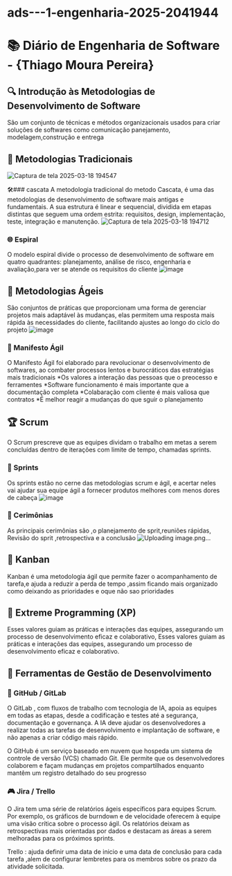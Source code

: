 # ads---1-engenharia-2025-2041944
# 📚 Diário de Engenharia de Software - {Thiago Moura Pereira}

## 🔍 Introdução às Metodologias de Desenvolvimento de Software  
São um conjunto de técnicas e métodos organizacionais usados para criar soluções de softwares como comunicação panejamento, modelagem,construção e entrega

## 📖 Metodologias Tradicionais
![Captura de tela 2025-03-18 194547](https://github.com/user-attachments/assets/bcf2a098-123c-48e2-8eec-143f03b0dc51)


🛠️### cascata
A metodologia tradicional do metodo Cascata, é uma das metodologias de desenvolvimento de software mais antigas e fundamentais. A sua estrutura é linear e sequencial, dividida em etapas distintas que seguem uma ordem estrita: requisitos, design, implementação, teste, integração e manutenção.
![Captura de tela 2025-03-18 194712](https://github.com/user-attachments/assets/62dcb88c-fbe1-4dab-8303-7e83ed164e81)

### 🌐 Espiral  
O modelo espiral divide o processo de desenvolvimento de software em quatro quadrantes: planejamento, análise de risco, engenharia e avaliação,para ver se atende os requisitos do cliente 
![image](https://github.com/user-attachments/assets/b6fc8ff6-535b-49d1-b589-eee83ade5868)

## 💪 Metodologias Ágeis 
São conjuntos de práticas que proporcionam uma forma de gerenciar projetos mais adaptável às mudanças, elas permitem uma resposta mais rápida às necessidades do cliente, facilitando ajustes ao longo do ciclo do projeto
![image](https://github.com/user-attachments/assets/f02f2721-af80-4132-8b95-91fef283a483)


### 📖 Manifesto Ágil  
O Manifesto Ágil foi elaborado para revolucionar o desenvolvimento de softwares, ao combater processos lentos e burocráticos das estratégias mais tradicionais 
*Os valores a interação das pessoas que o preocesso e ferramentes 
*Software funcionamento é mais importante que a documentação completa
*Colabaração com cliente é mais valiosa que contratos
*É melhor reagir a mudanças do que sguir o planejamento 


## 🏆 Scrum 
O Scrum prescreve que as equipes dividam o trabalho em metas a serem concluídas dentro de iterações com limite de tempo, chamadas sprints.


### 📅 Sprints  
Os sprints estão no cerne das metodologias scrum e ágil, e acertar neles vai ajudar sua equipe ágil a fornecer produtos melhores com menos dores de cabeça
![image](https://github.com/user-attachments/assets/d488c838-903f-41e0-a34a-48e623b2a29a)



### 💬 Cerimônias  
As principais cerimônias são ,o planejamento de sprit,reuniões rápidas, Revisão do sprit ,retrospectiva e a  conclusão 
![Uploading image.png…]()


## 🎯 Kanban  
Kanban é uma metodologia ágil que permite fazer o acompanhamento de tarefa,e ajuda a reduzir a perda de tempo ,assim ficando mais organizado como deixando as prioridades e oque não sao prioridades 

## 🚀 Extreme Programming (XP)  
Esses valores guiam as práticas e interações das equipes, assegurando um processo de desenvolvimento eficaz e colaborativo,  Esses valores guiam as práticas e interações das equipes, assegurando um processo de desenvolvimento eficaz e colaborativo.

## 🔧 Ferramentas de Gestão de Desenvolvimento  
### 💪 GitHub / GitLab  
O GitLab , com fluxos de trabalho com tecnologia de IA, apoia as equipes em todas as etapas, desde a codificação e testes até a segurança, documentação e governança. A IA deve ajudar os desenvolvedores a realizar todas as tarefas de desenvolvimento e implantação de software, e não apenas a criar código mais rápido.

O GitHub é um serviço baseado em nuvem que hospeda um sistema de controle de versão (VCS) chamado Git. Ele permite que os desenvolvedores colaborem e façam mudanças em projetos compartilhados enquanto mantêm um registro detalhado do seu progresso

### 🎮 Jira / Trello  
O Jira tem uma série de relatórios ágeis específicos para equipes Scrum. Por exemplo, os gráficos de burndown e de velocidade oferecem à equipe uma visão crítica sobre o processo ágil. Os relatórios deixam as retrospectivas mais orientadas por dados e destacam as áreas a serem melhoradas para os próximos sprints.

Trello : ajuda definir uma data de inicio e uma data de conclusão para cada tarefa ,alem de configurar lembretes para os membros sobre os prazo da atividade solicitada.

